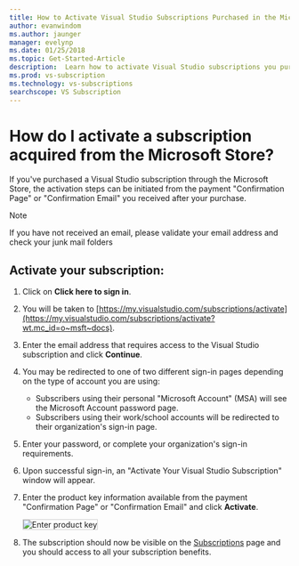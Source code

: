 ```yaml
---
title: How to Activate Visual Studio Subscriptions Purchased in the Microsoft Store | Microsoft Docs 
author: evanwindom
ms.author: jaunger
manager: evelynp
ms.date: 01/25/2018
ms.topic: Get-Started-Article
description:  Learn how to activate Visual Studio subscriptions you purchased in the Microsoft Store. 
ms.prod: vs-subscription
ms.technology: vs-subscriptions
searchscope: VS Subscription
---
```


# How do I activate a subscription acquired from the Microsoft Store?
If you've purchased a Visual Studio subscription through the Microsoft Store, the activation steps can be initiated from the payment "Confirmation Page" or "Confirmation Email" you received after your purchase. 

> [!NOTE] 
> If you have not received an email, please validate your email address and check your junk mail folders 
  
## Activate your subscription: 
1. Click on **Click here to sign in**. 
2. You will be taken to [https://my.visualstudio.com/subscriptions/activate](https://my.visualstudio.com/subscriptions/activate?wt.mc_id=o~msft~docs).
3. Enter the email address that requires access to the Visual Studio subscription and click **Continue**.
4. You may be redirected to one of two different sign-in pages depending on the type of account you are using:
    - Subscribers using their personal "Microsoft Account" (MSA) will see the Microsoft Account password page.
    - Subscribers using their work/school accounts will be redirected to their organization's sign-in page.  
6. Enter your password, or complete your organization's sign-in requirements.
7. Upon successful sign-in, an "Activate Your Visual Studio Subscription" window will appear.
8. Enter the product key information available from the payment "Confirmation Page" or "Confirmation Email" and click **Activate**.

    <img alt="Enter product key" src="_img/buy-retail/enter-product-key.png" style="border: 1px solid #CCCCCC" />

9. The subscription should now be visible on the [Subscriptions](https://my.visualstudio.com/subscriptions?wt.mc_id=o~msft~docs) page and you should access to all your subscription benefits. 

